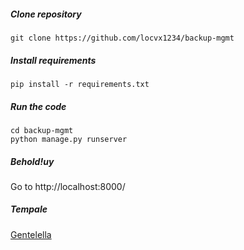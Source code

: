 ##### Clone repository  

    git clone https://github.com/locvx1234/backup-mgmt

##### Install requirements
    pip install -r requirements.txt

##### Run the code
    cd backup-mgmt
    python manage.py runserver 
    
##### Behold!uy
Go to http://localhost:8000/

##### Tempale

[Gentelella](https://github.com/puikinsh/gentelella)
